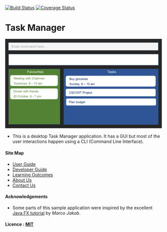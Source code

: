 [![Build Status](https://travis-ci.org/CS2103AUG2016-W15-C2/main.svg?branch=v0.3)](https://travis-ci.org/CS2103AUG2016-W15-C2/main)
[![Coverage Status](https://coveralls.io/repos/github/se-edu/addressbook-level4/badge.svg?branch=master)](https://coveralls.io/github/se-edu/addressbook-level4?branch=master)

# Task Manager

<img src="docs/images/UiMockup.png" width="600"><br>

* This is a desktop Task Manager application. It has a GUI but most of the user interactions happen using a CLI (Command Line Interface).
  
#### Site Map
* [User Guide](docs/UserGuide.md) 
* [Developer Guide](docs/DeveloperGuide.md) 
* [Learning Outcomes](docs/LearningOutcomes.md) 
* [About Us](docs/AboutUs.md)
* [Contact Us](docs/ContactUs.md)

#### Acknowledgements
* Some parts of this sample application were inspired by the excellent 
  [Java FX tutorial](http://code.makery.ch/library/javafx-8-tutorial/) by *Marco Jakob*. 

#### Licence : [MIT](LICENSE)
